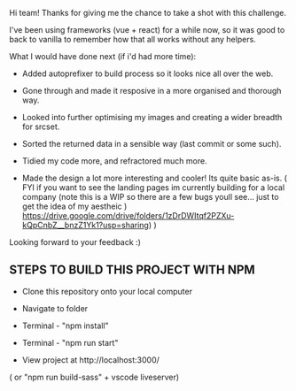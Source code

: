 
Hi team!
Thanks for giving me the chance to take a shot with this challenge.

I've been using frameworks (vue + react) for a while now, so it was good to back to vanilla to remember how that all works without any helpers.

What I would have done next (if i'd had more time):

- Added autoprefixer to build process so it looks nice all over the web.

- Gone through and made it resposive in a more organised and thorough way.

- Looked into further optimising my images and creating a wider breadth for srcset.

- Sorted the returned data in a sensible way (last commit or some such).

- Tidied my code more, and refractored much more.

- Made the design a lot more interesting and cooler! Its quite basic as-is.
  ( FYI if you want to see the landing pages im currently building for a local company (note this is a WIP so there are a few bugs youll see... just to get the idea of my aestheic ) https://drive.google.com/drive/folders/1zDrDWItqf2PZXu-kQpCnbZ__bnzZ1Yk1?usp=sharing) )


Looking forward to your feedback :)


## STEPS TO BUILD THIS PROJECT WITH NPM

- Clone this repository onto your local computer

- Navigate to folder

- Terminal - "npm install"

- Terminal - "npm run start"

- View project at http://localhost:3000/

( or "npm run build-sass" + vscode liveserver)
